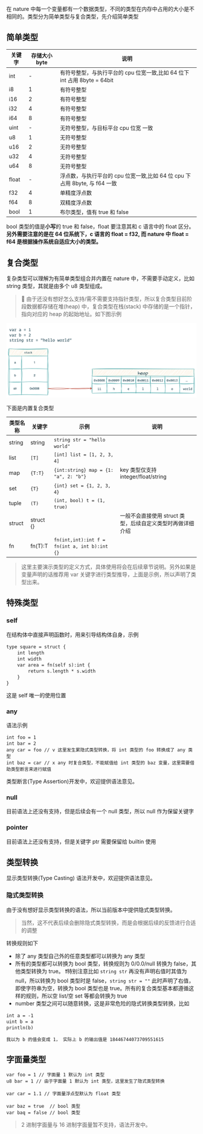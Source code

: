 在 nature 中每一个变量都有一个数据类型，不同的类型在内存中占用的大小是不相同的。类型分为简单类型与复合类型，先介绍简单类型

## 简单类型

| 关键字 | 存储大小byte | 说明                                                                       |
| ------ | ------------ | -------------------------------------------------------------------------- |
| int    | -            | 有符号整型，与执行平台的 cpu 位宽一致,比如 64 位下 int 占用 8byte = 64bit  |
| i8     | 1            | 有符号整型                                                                 |
| i16    | 2            | 有符号整型                                                                 |
| i32    | 4            | 有符号整型                                                                 |
| i64    | 8            | 有符号整型                                                                 |
| uint   | -            | 无符号整型，与目标平台 cpu 位宽 一致                                       |
| u8     | 1            | 无符号整型                                                                 |
| u16    | 2            | 无符号整型                                                                 |
| u32    | 4            | 无符号整型                                                                 |
| u64    | 8            | 无符号整型                                                                 |
| float  | -            | 浮点数，与执行平台的 cpu 位宽一致,比如 64 位 cpu 下占用 8byte, 与 f64 一致 |
| f32    | 4            | 单精度浮点数                                                               |
| f64    | 8            | 双精度浮点数                                                               |
| bool   | 1            | 布尔类型，值有 true 和 false                                                                           |

bool 类型的值是**小写**的 true 和 false，float 要注意其和 c 语言中的 float 区分。
**另外需要注意的是在 64 位系统下，c 语言的 float = f32, 而 nature 中 float = f64 是根据操作系统自适应大小的类型。**


## 复合类型
复杂类型可以理解为有简单类型组合并内置在 nature 中，不需要手动定义，比如 string 类型，其就是由多个 u8 类型组成。
>  🤔️ 由于还没有想好怎么支持/需不需要支持指针类型，所以复合类型目前阶段数据都存储在堆(heap) 中，复合类型在栈(stack) 中存储的是一个指针，指向对应的 heap 的起始地址。如下图示例

![string 类型内存结构](https://raw.githubusercontent.com/weiwenhao/pictures/main/blogs20230505183805.png)

下面是内置复合类型

| 类型名称 | 关键字    | 示例                                          | 说明                                                       |
| -------- | --------- | --------------------------------------------- | ---------------------------------------------------------- |
| string   | string    | `string str = "hello world"`                  |                                                            |
| list     | `[T]`     | `[int] list = [1, 2, 3, 4]`                   |                                                            |
| map      | `{T:T}`   | `{int:string} map = {1: "a", 2: "b"}`         | key 类型仅支持 integer/float/string                        |
| set      | `{T}`     | `{int} set = {1, 2, 3, 4}`                    |                                                            |
| tuple    | `(T)`     | `(int, bool) t = (1, true)`                   |                                                            |
| struct   | struct {} |                                               | 一般不会直接使用 struct 类型，后续自定义类型时再做详细介绍    |
| fn       | fn(T):T   | `fn(int,int):int f = fn(int a, int b):int {}` |                                                            | 


> 这里主要演示类型的定义方式，具体使用将会在后续章节说明。另外如果是变量声明的话推荐用 var 关键字进行类型推导，上面是示例，所以声明了类型出来。


## 特殊类型

### self

在结构体中直接声明函数时，用来引导结构体自身，示例
```nature
type square = struct {
    int length
    int width
    var area = fn(self s):int {
        return s.length * s.width
    }
}
```

这是 self 唯一的使用位置

### any

语法示例
```nature
int foo = 1
int bar = 2
any car = foo // v 这里发生累隐式类型转换，将 int 类型的 foo 转换成了 any 类型
int baz = car // x any 时复合类型，不能赋值给 int 类型的 baz 变量，这里需要借助类型断言来进行赋值
```

类型断言(Type Assertion)开发中，欢迎提供语法意见。


### null

目前语法上还没有支持，但是后续会有一个 null 类型，所以 null 作为保留关键字

### pointer

目前语法上还没有支持，但是关键字 ptr 需要保留给 builtin 使用


## 类型转换

显示类型转换(Type Casting) 语法开发中，欢迎提供语法意见。

### 隐式类型转换

由于没有想好显示类型转换的语法，所以当前版本中提供隐式类型转换。

> 当然，这不代表后续会删除隐式类型转换，而是会根据后续的反馈进行合适的调整

转换规则如下
- 除了 any 类型自己外的任意类型都可以转换为  any 类型
- 所有的类型都可以转换为 bool 类型，转换规则为 0/0.0/null 转换为 false，其他类型转换为 true。 ❗️特别注意比如 `string str` 再没有声明右值时其值为 null，所以转换为 bool 类型时是 false，`string str = ""` 此时声明了右值，即使字符串为空，转换为 bool 类型也是 true。所有的复合类型基本都遵循这样的规则，所以空 list/空 set 等都会转换为 true
- number 类型之间可以随意转换，这是非常危险的隐式转换类型转换，比如
```nature
int a = -1
uint b = a 
println(b)
```
	我以为 b 的值会变成 1， 实际上 b 的输出值是 18446744073709551615


## 字面量类型

```
var foo = 1 // 字面量 1 默认为 int 类型
u8 bar = 1 // 由于字面量 1 默认为 int 类型，这里发生了隐式类型转换

var car = 1.1 // 字面量浮点型默认为 float 类型

var baz = true  // bool 类型
var baq = false // bool 类型
```

> 2 进制字面量与 16 进制字面量暂不支持，语法开发中。